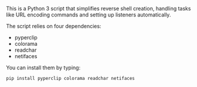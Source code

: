 This is a Python 3 script that simplifies reverse shell creation, handling tasks like URL encoding commands and setting up listeners automatically.

The script relies on four dependencies:

- pyperclip
- colorama
- readchar
- netifaces

You can install them by typing:

` pip install pyperclip colorama readchar netifaces `

